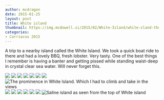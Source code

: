 ```yaml
---
author: mcdragon
date: 2015-01-25
layout: post
title: White island
thumbnail: https://img.mcdowell.si/2015/02/White-Island/white-sland-thumb.jpg
categories:
- Carriacou 2015
---
```


A trip to a nearby island called the White Island. We took a quick boat ride to there and had a lovely BBQ, fresh lobster. Very tasty.
One of the best things I remember is having a banter and getting pissed while standing waist-deep in crystal clear sea water. Will never forget this.

![](https://img.mcdowell.si/2015/02/White-Island/IMG_2818.JPG "")
![](https://img.mcdowell.si/2015/02/White-Island/IMG_2822.JPG "")
![](https://img.mcdowell.si/2015/02/White-Island/IMG_2828.JPG "")
![](https://img.mcdowell.si/2015/02/White-Island/IMG_2830.JPG "")
![](https://img.mcdowell.si/2015/02/White-Island/IMG_2833.JPG "")
![](https://img.mcdowell.si/2015/02/White-Island/IMG_2834.JPG "")
![](https://img.mcdowell.si/2015/02/White-Island/IMG_2835.JPG "")
![](https://img.mcdowell.si/2015/02/White-Island/IMG_2838.JPG "The prominence in White Island. Which I had to climb and take in the views")
![](https://img.mcdowell.si/2015/02/White-Island/IMG_2839.JPG "")
![](https://img.mcdowell.si/2015/02/White-Island/IMG_2840.JPG "")
![](https://img.mcdowell.si/2015/02/White-Island/IMG_2841.JPG "")
![](https://img.mcdowell.si/2015/02/White-Island/IMG_2847.JPG "")
![](https://img.mcdowell.si/2015/02/White-Island/IMG_2848.JPG "")
![](https://img.mcdowell.si/2015/02/White-Island/IMG_2852.JPG "")
![](https://img.mcdowell.si/2015/02/White-Island/IMG_2853.JPG "Saline island as seen from the top of White island")

